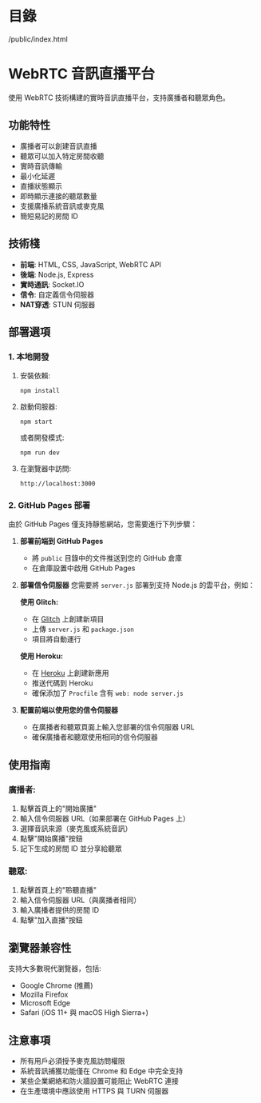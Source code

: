 # 目錄

/public/index.html



# WebRTC 音訊直播平台

使用 WebRTC 技術構建的實時音訊直播平台，支持廣播者和聽眾角色。

## 功能特性

- 廣播者可以創建音訊直播
- 聽眾可以加入特定房間收聽
- 實時音訊傳輸
- 最小化延遲
- 直播狀態顯示
- 即時顯示連接的聽眾數量
- 支援廣播系統音訊或麥克風
- 簡短易記的房間 ID

## 技術棧

- **前端**: HTML, CSS, JavaScript, WebRTC API
- **後端**: Node.js, Express
- **實時通訊**: Socket.IO
- **信令**: 自定義信令伺服器
- **NAT穿透**: STUN 伺服器

## 部署選項

### 1. 本地開發

1. 安裝依賴:
   ```
   npm install
   ```

2. 啟動伺服器:
   ```
   npm start
   ```
   或者開發模式:
   ```
   npm run dev
   ```

3. 在瀏覽器中訪問:
   ```
   http://localhost:3000
   ```

### 2. GitHub Pages 部署

由於 GitHub Pages 僅支持靜態網站，您需要進行下列步驟：

1. **部署前端到 GitHub Pages**
   - 將 `public` 目錄中的文件推送到您的 GitHub 倉庫
   - 在倉庫設置中啟用 GitHub Pages

2. **部署信令伺服器**
   您需要將 `server.js` 部署到支持 Node.js 的雲平台，例如：
   
   **使用 Glitch:**
   - 在 [Glitch](https://glitch.com) 上創建新項目
   - 上傳 `server.js` 和 `package.json`
   - 項目將自動運行

   **使用 Heroku:**
   - 在 [Heroku](https://heroku.com) 上創建新應用
   - 推送代碼到 Heroku
   - 確保添加了 `Procfile` 含有 `web: node server.js`

3. **配置前端以使用您的信令伺服器**
   - 在廣播者和聽眾頁面上輸入您部署的信令伺服器 URL
   - 確保廣播者和聽眾使用相同的信令伺服器

## 使用指南

### 廣播者:
1. 點擊首頁上的"開始廣播"
2. 輸入信令伺服器 URL（如果部署在 GitHub Pages 上）
3. 選擇音訊來源（麥克風或系統音訊）
4. 點擊"開始廣播"按鈕
5. 記下生成的房間 ID 並分享給聽眾

### 聽眾:
1. 點擊首頁上的"聆聽直播"
2. 輸入信令伺服器 URL（與廣播者相同）
3. 輸入廣播者提供的房間 ID
4. 點擊"加入直播"按鈕

## 瀏覽器兼容性

支持大多數現代瀏覽器，包括:
- Google Chrome (推薦)
- Mozilla Firefox
- Microsoft Edge
- Safari (iOS 11+ 與 macOS High Sierra+)

## 注意事項

- 所有用戶必須授予麥克風訪問權限
- 系統音訊捕獲功能僅在 Chrome 和 Edge 中完全支持
- 某些企業網絡和防火牆設置可能阻止 WebRTC 連接
- 在生產環境中應該使用 HTTPS 與 TURN 伺服器 
